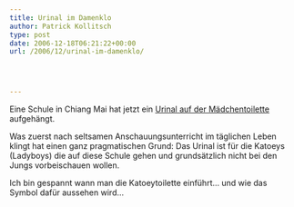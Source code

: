```yaml
---
title: Urinal im Damenklo
author: Patrick Kollitsch
type: post
date: 2006-12-18T06:21:22+00:00
url: /2006/12/urinal-im-damenklo/




---
```

Eine Schule in Chiang Mai hat jetzt ein [Urinal auf der Mädchentoilette][1] aufgehängt. 

Was zuerst nach seltsamen Anschauungsunterricht im täglichen Leben klingt hat einen ganz pragmatischen Grund: Das Urinal ist für die Katoeys (Ladyboys) die auf diese Schule gehen und grundsätzlich nicht bei den Jungs vorbeischauen wollen. 

Ich bin gespannt wann man die Katoeytoilette einführt&#8230; und wie das Symbol dafür aussehen wird&#8230;

 [1]: http://www.pantip.com/cafe/chalermthai/topic/A4963697/A4963697.html